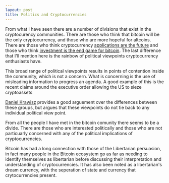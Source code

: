 ```yaml
---
layout: post
title: Politics and Cryptocurrencies
---
```


From what I have seen there are a number of divisions that exist in the cryptocurency communities. There are those who think that bitcoin will be the only cryptocurrency, and those who are more hopeful for altcoins. There are those who think cryptocurrency [applications are the future](https://medium.com/zapchain-magazine/stop-what-youre-doing-and-start-a-bitcoin-company-665ecfd395d0) and those who think [investment is the end game for bitcoin](http://nakamotoinstitute.org/mempool/hyperbitcoinization/). The last difference that I'll mention here is the rainbow of political viewpoints cryptocurrency enthusiasts have. 

This broad range of political viewpoints results in points of contention inside the community, which is not a concern. What is concerning is the use of misleading information to progress an agenda. A good example of this is the recent claims around the executive order allowing the US to sieze cryptoassets  


[Daniel Krawisz](http://nakamotoinstitute.org/mempool/the-two-ideologies-in-bitcoin/) provides a good arguement over the differences between these groups, but argues that these viewpoints do not tie back to any individual political view point. 


From all the people I have met in the bitcoin comunity there seems to be a divide. There are those who are interested politically and those who are not particuarly concerned with any of the political implications of cryptocurrencies. 

Bitcoin has had a long connection with those of the Libertarian persuasion, in fact many people in the Bitcoin ecosystem go as far as needing to identify themselves as libertarian before discussing their interpretation and understanding of cryptocurrencies. It has also been noted as a libertarian's dream currency, with the seperation of state and currency that crytocurrencies present. 